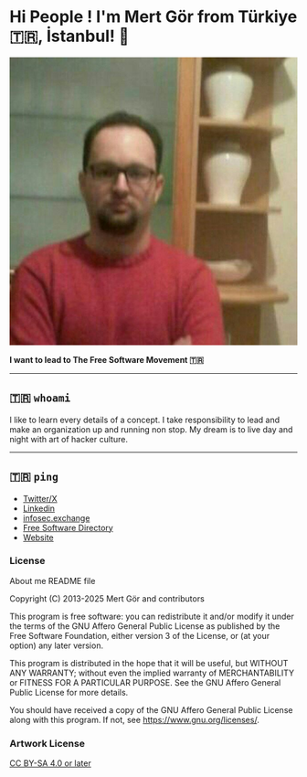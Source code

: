 # Hi People ! I'm Mert Gör from Türkiye 🇹🇷, İstanbul! 👋

![Mert Gör](img/mertgor_resim.jpg)

**I want to lead to The Free Software Movement 🇹🇷**

---

## 🇹🇷 ```whoami```

I like to learn every details of a concept. I take responsibility to lead and make an organization up and running non stop. My dream is to live day and night with art of hacker culture.

---

## 🇹🇷 ```ping```

- [Twitter/X](https://x.com/MertGor)
- [Linkedin](https://www.linkedin.com/in/hwpplayer1/)
- [infosec.exchange](https://infosec.exchange/@hwpplayer1)
- [Free Software Directory](https://directory.fsf.org/wiki/User:Mertgor)
- [Website](https://mertgor.xyz)

### License

About me README file

Copyright (C) 2013-2025 Mert Gör and contributors

This program is free software: you can redistribute it and/or modify
it under the terms of the GNU Affero General Public License as published
by the Free Software Foundation, either version 3 of the License, or
(at your option) any later version.

This program is distributed in the hope that it will be useful,
but WITHOUT ANY WARRANTY; without even the implied warranty of
MERCHANTABILITY or FITNESS FOR A PARTICULAR PURPOSE.  See the
GNU Affero General Public License for more details.

You should have received a copy of the GNU Affero General Public License
along with this program.  If not, see <https://www.gnu.org/licenses/>.

### Artwork License

[CC BY-SA 4.0 or later](by-sa.markdown)

